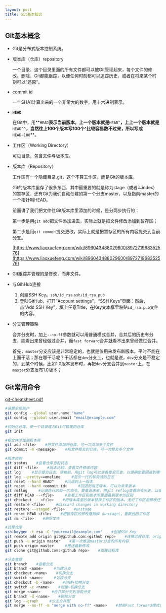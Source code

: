 ```yaml
---
layout: post
title: Git基本知识
---
```


## Git基本概念

- Git是分布式版本控制系统。
- 版本库（仓库）repository

    一个目录，这个目录里面的所有文件都可以被Git管理起来，每个文件的修改、删除，Git都能跟踪，以便任何时刻都可以追踪历史，或者在将来某个时刻可以“还原”。

- commit id

    一个SHA1计算出来的一个非常大的数字，用十六进制表示。

- **`HEAD`**

    在Git中，用**`HEAD`**表示当前版本，上一个版本就是**`HEAD^`**，上上一个版本就是**`HEAD^^`**，当然往上100个版本写100个^比较容易数不过来，所以写成**`HEAD~100`**。

- 工作区（Working Directory）

    可见目录，包含文件与版本库。

- 版本库（Repository）

    工作区有一个隐藏目录.git，这个不算工作区，而是Git的版本库。

    Git的版本库里存了很多东西，其中最重要的就是称为stage（或者叫index）的暂存区，还有Git为我们自动创建的第一个分支master，以及指向master的一个指针叫HEAD。

    前面讲了我们把文件往Git版本库里添加的时候，是分两步执行的：

    第一步是用`git add`把文件添加进去，实际上就是把文件修改添加到暂存区；

    第二步是用`git commit`提交更改，实际上就是把暂存区的所有内容提交到当前分支。

    [https://www.liaoxuefeng.com/wiki/896043488029600/897271968352576](https://www.liaoxuefeng.com/wiki/896043488029600/897271968352576)

- Git跟踪并管理的是修改，而非文件。
- 与GihHub连接
    1. 创建SSH Key。`ssh/id_rsa` `ssh/id_rsa.pub`
    2. 登陆GitHub，打开“Account settings”，“SSH Keys”页面：然后，点“Add SSH Key”，填上任意Title，在Key文本框里粘贴`id_rsa.pub`文件的内容。
- 分支管理策略

    合并分支时，加上`--no-ff`参数就可以用普通模式合并，合并后的历史有分支，能看出来曾经做过合并，而`fast forward`合并就看不出来曾经做过合并。

    首先，`master`分支应该是非常稳定的，也就是仅用来发布新版本，平时不能在上面干活；那在哪干活呢？干活都在`dev`分支上，也就是说，`dev`分支是不稳定的，到某个时候，比如1.0版本发布时，再把`dev`分支合并到`master`上，在`master`分支发布1.0版本；

## Git常用命令

[git-cheatsheet.pdf](Git%20ae8d31c4a7e441bbbf3fbf4d980721ea/git-cheatsheet.pdf)

```bash
#设置全局账户
git config --global user.name "name"
git config --global user.email "email@example.com"

#初始化仓库，使一个目录成为Git可管理的仓库
git init

#把文件添加到版本库
git add <file>    #把文件添加到仓库，可一次添加多个文件
git commit -m <message>    #把文件提交到仓库，可一次提交多个文件

#版本控制
git status    #查看仓库当前状态
git diff <file>    #版本比较，查看文件修改内容
git log     #显示提交日志。穿梭前，用git log可以查看提交历史，以便确定要回退到哪个版本。
git log --pretty==oneline     #显示一行的较简洁的日志
git reset --hard HEAD^     #回退到上一版本
git reset --hard <commit id>     #回退到指定版本，可以为未来版本
git reflog     #记录执行的每一次命令。要重返未来，用git reflog查看命令历史，以便确定要回到未来的哪个版本。
git diff HEAD --<file>     #查看工作区和版本库里面最新版本的区别
git checkout -- <file>    #用版本库里的版本替换工作区的版本，无论工作区是修改还是删除，都可以“一键还原”。
git restore <file>     #discard changes in working directory
git restore --staged <file>    #unstage
git reset HEAD <file>    #把暂存区的修改撤销掉（unstage），重新放回工作区
git rm <file>    #删除文件

#远程仓库
ssh-keygen -t rsa -C "youremail@example.com"    #创建SSH Key
git remote add origin git@github.com:<github repo>    #连接远程仓库，origin 远程库名字（git默认名称）
git push -u origin master    #第一次推送master分支的所有内容
git push origin master     #推送最新修改
git clone git@github.com:<github repo>    #克隆远程库

#分支管理
git branch    #查看分支
git branch <name>     #创建分支
git checkout <name>    #切换分支
git switch <name>     #切换分支
git checkout -b <name>    #创建+切换分支
git switch -c <name>    #创建+切换分支
git merge <name>     #合并某分支到当前分支
git branch -d <name>    #删除分支
git log --graph     #分支合并图
git merge --no-ff -m "merge with no-ff" <name>    #禁用Fast forward模式合并分支

```